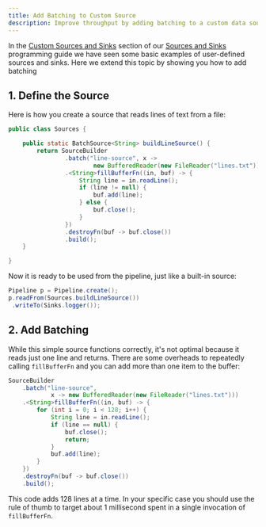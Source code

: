 ```yaml
---
title: Add Batching to Custom Source
description: Improve throughput by adding batching to a custom data source
---
```


In the [Custom Sources and
Sinks](../api/sources-sinks.md#custom-sources-and-sinks) section of our
[Sources and Sinks](../api/sources-sinks.md) programming guide we have
seen some basic examples of user-defined sources and sinks. Here we
extend this topic by showing you how to add batching

## 1. Define the Source

Here is how you create a source that reads lines of text from a file:

```java
public class Sources {

    public static BatchSource<String> buildLineSource() {
        return SourceBuilder
                .batch("line-source", x ->
                        new BufferedReader(new FileReader("lines.txt")))
                .<String>fillBufferFn((in, buf) -> {
                    String line = in.readLine();
                    if (line != null) {
                        buf.add(line);
                    } else {
                        buf.close();
                    }
                })
                .destroyFn(buf -> buf.close())
                .build();
    }

}
```

Now it is ready to be used from the pipeline, just like a built-in
source:

```java
Pipeline p = Pipeline.create();
p.readFrom(Sources.buildLineSource())
 .writeTo(Sinks.logger());
```

## 2. Add Batching

While this simple source functions correctly, it's not optimal because
it reads just one line and returns. There are some overheads to
repeatedly calling `fillBufferFn` and you can add more than one item to
the buffer:

```java
SourceBuilder
    .batch("line-source",
            x -> new BufferedReader(new FileReader("lines.txt")))
    .<String>fillBufferFn((in, buf) -> {
        for (int i = 0; i < 128; i++) {
            String line = in.readLine();
            if (line == null) {
                buf.close();
                return;
            }
            buf.add(line);
        }
    })
    .destroyFn(buf -> buf.close())
    .build();
```

This code adds 128 lines at a time. In your specific case you should
use the rule of thumb to target about 1 millisecond spent in a single
invocation of `fillBufferFn`.
